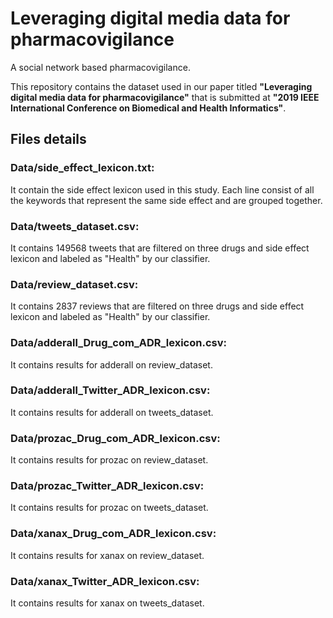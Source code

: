 # Leveraging digital media data for pharmacovigilance
A social network based pharmacovigilance.

This repository contains the dataset used in our paper titled **"Leveraging digital media data for pharmacovigilance"** that is submitted at **"2019 IEEE International Conference on Biomedical and Health Informatics"**.

## Files details
### Data/side_effect_lexicon.txt:
It contain the side effect lexicon used in this study. Each line consist of all the keywords that represent the same side effect and are grouped together.

### Data/tweets_dataset.csv:
It contains 149568 tweets that are filtered on three drugs and side effect lexicon and labeled as "Health" by our classifier.

### Data/review_dataset.csv:
It contains 2837 reviews that are filtered on three drugs and side effect lexicon and labeled as "Health" by our classifier.

### Data/adderall_Drug_com_ADR_lexicon.csv:
It contains results for adderall on review_dataset.

### Data/adderall_Twitter_ADR_lexicon.csv:
It contains results for adderall on tweets_dataset.

### Data/prozac_Drug_com_ADR_lexicon.csv:
It contains results for prozac on review_dataset.

### Data/prozac_Twitter_ADR_lexicon.csv:
It contains results for prozac on tweets_dataset.

### Data/xanax_Drug_com_ADR_lexicon.csv:
It contains results for xanax on review_dataset.

### Data/xanax_Twitter_ADR_lexicon.csv:
It contains results for xanax on tweets_dataset.



